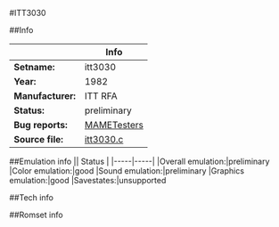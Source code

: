 #ITT3030

##Info

||Info|
|-----|-----|
|**Setname:**|itt3030
|**Year:**|1982
|**Manufacturer:**|ITT RFA
|**Status:**|preliminary
|**Bug reports:**|[MAMETesters](http://mametesters.org/view_all_set.php?type=1&temporary=y&search=itt3030.c)
|**Source file:**|[itt3030.c](https://github.com/mamedev/mame/blob/master/src/mess/drivers/itt3030.c)

##Emulation info
|| Status |
|-----|-----|
|Overall emulation:|preliminary
|Color emulation:|good
|Sound emulation:|preliminary
|Graphics emulation:|good
|Savestates:|unsupported

##Tech info

##Romset info

<!--- START OF EDITED COMMENT DO NOT TOUCH TEXT ABOVE-->
